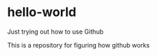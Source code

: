 hello-world
===========

Just trying out how to use Github

This is a repository for figuring how github works
